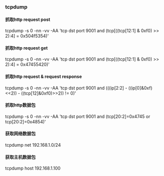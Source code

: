 

### tcpdump
#### 抓取http request post
tcpdump -s 0 -nn -vv -AA 'tcp dst port 9001 and (tcp[((tcp[12:1] & 0xf0) >> 2):4] = 0x504f5354)'
#### 抓取http request get
tcpdump -s 0 -nn -vv -AA 'tcp dst port 9001 and (tcp[((tcp[12:1] & 0xf0) >> 2):4] = 0x47455420)'
#### 抓取http request & request response
tcpdump -s 0 -nn -vv -AA 'tcp dst port 9001 and (((ip[2:2] - ((ip[0]&0xf)<<2)) - ((tcp[12]&0xf0)>>2)) != 0)'
#### 抓取http数据包
tcpdump -s 0 -nn -vv -AA 'tcp dst port 9001 and (tcp[20:2]=0x4745 or tcp[20:2]=0x4854)'
#### 获取网络数据包
tcpdump net 192.168.1.0/24
#### 获取主机数据包
tcpdump host 192.168.1.100
